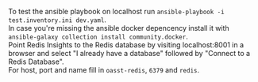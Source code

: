To test the ansible playbook on localhost run ```ansible-playbook -i test.inventory.ini dev.yaml```.\
In case you're missing the ansible docker depencency install it with ```ansible-galaxy collection install community.docker```.\
Point Redis Insights to the Redis database by visiting localhost:8001 in a browser and select "I already have a database" followed by "Connect to a Redis Database".\
For host, port and name fill in ```oasst-redis```, ```6379``` and ```redis```.
